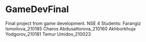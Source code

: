 # GameDevFinal
Final project from game development. NSE 4
Students: Farangiz Ismoilova_210185
          Charos Abdusattorova_210160
          Akhborkhuja Yodgorov_210181
          Temur Umidov_210023
          
